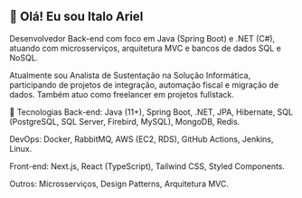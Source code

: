 ## 👋 Olá! Eu sou Italo Ariel
Desenvolvedor Back-end com foco em Java (Spring Boot) e .NET (C#), atuando com microsserviços, arquitetura MVC e bancos de dados SQL e NoSQL.

Atualmente sou Analista de Sustentação na Solução Informática, participando de projetos de integração, automação fiscal e migração de dados. Também atuo como freelancer em projetos fullstack.

🚀 Tecnologias
Back-end: Java (11+), Spring Boot, .NET, JPA, Hibernate, SQL (PostgreSQL, SQL Server, Firebird, MySQL), MongoDB, Redis.

DevOps: Docker, RabbitMQ, AWS (EC2, RDS), GitHub Actions, Jenkins, Linux.

Front-end: Next.js, React (TypeScript), Tailwind CSS, Styled Components.

Outros: Microsserviços, Design Patterns, Arquitetura MVC.

